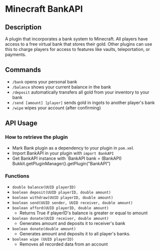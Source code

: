 # Minecraft BankAPI
## Description
A plugin that incorporates a bank system to Minecraft. All players have access to a free virtual bank that stores their gold. Other plugins can use this to charge players for access to features like vaults, teleportation, or payments.
## Commands
- `/bank` opens your personal bank
- `/balance` shows your current balance in the bank
- `/deposit` automatically transfers all gold from your inventory to your bank
- `/send [amount] [player]` sends gold in ingots to another player's bank
- `/wipe` wipes your account (after confirming)
## API Usage
### How to retrieve the plugin
- Mark Bank plugin as a dependency to your plugin in `pom.xml`
- Import BankAPI in your plugin with `import BankAPI`
- Get BankAPI instance with `BankAPI bank = (BankAPI) Bukkit.getPluginManager().getPlugin("BankAPI")
### Functions
- `double balance(UUID playerID)`
- `boolean deposit(UUID playerID, double amount)` 
- `boolean withdraw(UUID playerID, double amount)`
- `boolean send(UUID sender, UUID receiver, double amount)`
- `boolean afford(UUID playerID, double amount)`
    - Returns True if playerID's balance is greater or equal to amount
- `boolean donate(UUID receiver, double amount)`
    - Generates amount and deposits it to receiver's bank
- `boolean donate(double amount)`
    - Generates amount and deposits it to all player's banks.
- `boolean wipe (UUID playerID)`
    - Removes all recorded data from an account
